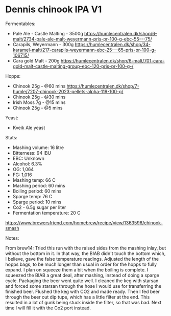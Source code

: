 # Dennis chinook IPA V1

Fermentables: 
  - Pale Ale - Castle Malting - 3500g
    https://humlecentralen.dk/shop/6-malt/2734-pale-ale-malt-weyermann-pris-pr-100-g-ebc-55---75/
  - Carapils, Weyermann - 300g
    https://humlecentralen.dk/shop/34-karamel-malt/217-carapils-weyermann-ebc-25---65-pris-pr-100-g-106715/
  - Cara gold Malt - 200g
    https://humlecentralen.dk/shop/6-malt/701-cara-gold-malt-castle-malting-group-ebc-120-pris-pr-100-g-/

Hopps:
  - Chinook 25g - @60 mins
    https://humlecentralen.dk/shop/7-humle/7207-chinook-2023-pellets-alpha-119-100-g/
  - Chinook 25g - @30 mins
  - Irish Moss 7g - @15 mins
  - Chinook 25g - @5 mins

Yeast:
  - Kveik Ale yeast

Stats:
 - Mashing volume: 16 litre
 - Bitterness: 94 IBU
 - EBC: Unknown
 - Alcohol: 6.3%
 - OG: 1,064
 - FG: 1,016
 - Mashing temp: 66 C
 - Mashing period: 60 mins
 - Boiling period: 60 mins
 - Sparge temp: 76 C
 - Sparge period: 10 mins
 - Co2 - 6.5g sugar per liter
 - Fermentation temperature: 20 C

https://www.brewersfriend.com/homebrew/recipe/view/1363596/chinook-smash

Notes:

From brew14:
  Tried this run with the raised sides from the mashing inlay, but without the bottom in it. In that way, the BIAB didn't touch the bottom which, I believe, gave the false temperature readings.
  Adjusted the length of the hopps bags, to be much longer than usual in order for the hopps to fully expand. I plan on squeeze them a bit when the boiling is complete.
  I squeezed the BIAB a great deal, after mashing, instead of doing a sparge cycle.
  Packaging the beer went quite well. I cleaned the keg with starsan and forced some starsan through the hose I would use for transferring the finished beer. Flushed the keg with CO2 and made ready.
  Then I fed beer through the beer out dip tupe, which has a little filter at the end. This resulted in a lot of gunk being stuck inside the filter, so that was bad. Next time I will fill it with the Co2 port instead.
